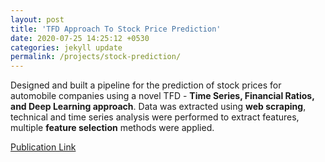 ```yaml
---
layout: post
title: 'TFD Approach To Stock Price Prediction'
date: 2020-07-25 14:25:12 +0530
categories: jekyll update
permalink: /projects/stock-prediction/
---
```


Designed and built a pipeline for the prediction of stock prices for automobile companies using a novel TFD - **Time Series, Financial Ratios, and Deep Learning approach**. Data was extracted using **web scraping**, technical and time series analysis were performed to extract features, multiple **feature selection** methods were applied.

[Publication Link][tfd-src]

[tfd-src]: https://link.springer.com/chapter/10.1007/978-981-15-1084-7_61
